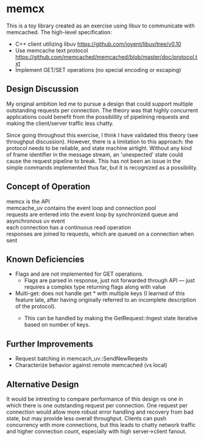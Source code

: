 memcx
=====
This is a toy library created as an exercise using libuv to communicate with memcached. The high-level specification:
* C++ client utilizing libuv https://github.com/joyent/libuv/tree/v0.10
* Use memcache text protocol https://github.com/memcached/memcached/blob/master/doc/protocol.txt
* Implement GET/SET operations (no special encoding or escaping)


Design Discussion
-----------------
My original ambition led me to pursue a design that could support multiple outstanding requests per connection. The theory was that highly concurrent applications could benefit from the possiblility of pipelining requests and making the client/server traffic less chatty.

Since going throughout this exercise, I think I have validated this theory (see throughput discussion). However, there is a limitation to this approach: the protocol needs to be reliable, and state machine airtight. Without any kind of frame identifier in the message stream, an 'unexpected' state could cause the request pipeline to break. This has not been an issue in the simple commands implemented thus far, but it is recognized as a possibility.
 
Concept of Operation
--------------------
memcx is the API  
memcache_uv contains the event loop and connection pool  
requests are entered into the event loop by synchronized queue and asynchronous uv event  
each connection has a continuous read operation  
responses are joined to requests, which are queued on a connection when sent  

Known Deficiencies
------------------
* Flags and are not implemented for GET operations.
  * Flags are parsed in response, just not forwarded through API — just requires a complex type returning flags along with value
* Multi-get: does not handle get <key>* with multiple keys (I learned of this feature late, after having originally referred to an incomplete description of the protocol).
  * This can be handled by making the GetRequest::Ingest state iterative based on number of keys.

Further Improvements
--------------------
* Request batching in memcach_uv::SendNewReqests
* Characterize behavior against remote memcached (vs local)

Alternative Design
------------------
It would be intresting to compare performance of this design vs one in which there is one outstanding request per connection. One request per connection would allow more robust error handling and recovery from bad state, but may provide less overall throughput. Clients can push concurrency with more connections, but this leads to chatty network traffic and higher connection count, especially with high server->client fanout.
